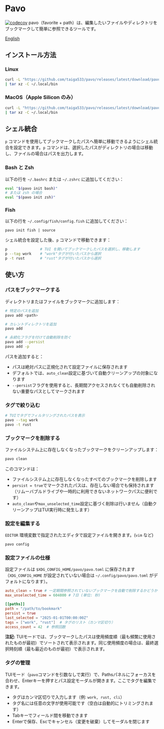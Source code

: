 # Pavo

[![codecov](https://codecov.io/gh/taiga533/pavo/branch/main/graph/badge.svg)](https://codecov.io/gh/taiga533/pavo)
pavo（favorite + path）は、編集したいファイルやディレクトリをブックマークして簡単に参照できるツールです。

[English](README.md)

## インストール方法

### Linux

```bash
curl -L "https://github.com/taiga533/pavo/releases/latest/download/pavo-x86_64-unknown-linux-gnu.tar.gz" \
| tar xz -C ~/.local/bin
```

### MacOS（Apple Silicon のみ）

```bash
curl -L "https://github.com/taiga533/pavo/releases/latest/download/pavo-aarch64-apple-darwin.tar.gz" \
| tar xz -C ~/.local/bin
```

## シェル統合

`p` コマンドを使用してブックマークしたパスへ簡単に移動できるようにシェル統合を設定できます。`p` コマンドは、選択したパスがディレクトリの場合は移動し、ファイルの場合はパスを出力します。

### Bash と Zsh

以下の行を `~/.bashrc` または `~/.zshrc` に追加してください：

```bash
eval "$(pavo init bash)"
# または zsh の場合
eval "$(pavo init zsh)"
```

### Fish

以下の行を `~/.config/fish/config.fish` に追加してください：

```fish
pavo init fish | source
```

シェル統合を設定した後、`p` コマンドで移動できます：

```bash
p               # TUI を開いてブックマークしたパスを選択し、移動します
p --tag work    # "work"タグが付いたパスから選択
p -t rust       # "rust"タグが付いたパスから選択
```

## 使い方

### パスをブックマークする

ディレクトリまたはファイルをブックマークに追加します：

```bash
# 特定のパスを追加
pavo add <path>

# カレントディレクトリを追加
pavo add

# 永続化フラグを付けて自動削除を防ぐ
pavo add --persist
pavo add -p
```

パスを追加すると：
- パスは絶対パスに正規化されて設定ファイルに保存されます
- デフォルトでは、`auto_clean`設定に基づいて自動クリーンアップの対象になります
- `--persist`フラグを使用すると、長期間アクセスされなくても自動削除されない重要なパスとしてマークされます

### タグで絞り込む

```bash
# TUIでタグでフィルタリングされたパスを表示
pavo --tag work
pavo -t rust
```

### ブックマークを削除する

ファイルシステム上に存在しなくなったブックマークをクリーンアップします：

```bash
pavo clean
```

このコマンドは：
- ファイルシステム上に存在しなくなったすべてのブックマークを削除します
- `persist = true`でマークされたパスは、存在しない場合でも保持されます（リムーバブルドライブや一時的に利用できないネットワークパスに便利です）
- `auto_clean`や`max_unselected_time`設定に基づく削除は行いません（自動クリーンアップはTUI実行時に発生します）

### 設定を編集する

`EDITOR` 環境変数で指定されたエディタで設定ファイルを開きます。(`vim` など)

```bash
pavo config
```

### 設定ファイルの仕様

設定ファイルは `$XDG_CONFIG_HOME/pavo/pavo.toml` に保存されます（`XDG_CONFIG_HOME` が設定されていない場合は `~/.config/pavo/pavo.toml` がデフォルトになります）。

```toml
auto_clean = true # 一定期間参照されていないブックマークを自動で削除するかどうか
max_unselected_time = 604800 # 7日 (単位: 秒)

[[paths]]
path = "/path/to/bookmark"
persist = true
last_selected = "2025-01-01T00:00:00Z"
tags = ["work", "rust"]  # タグのリスト（カンマ区切り）
access_count = 42  # 参照回数
```

**注記:** TUIモードでは、ブックマークしたパスは使用頻度順（最も頻繁に使用されたものが最初）でソートされて表示されます。同じ使用頻度の場合は、最終選択時刻順（最も最近のものが最初）で表示されます。

### タグの管理

TUIモード（`pavo`コマンドを引数なしで実行）で、Pathsパネルにフォーカスを合わせ、Enterキーを押すとパス設定モーダルが開きます。ここでタグを編集できます。

- タグはカンマ区切りで入力します（例: `work, rust, cli`）
- タグ名には任意の文字が使用可能です（空白は自動的にトリミングされます）
- Tabキーでフィールド間を移動できます
- Enterで保存、Escでキャンセル（変更を破棄）してモーダルを閉じます
